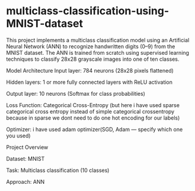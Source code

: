 # multiclass-classification-using-MNIST-dataset

This project implements a multiclass classification model using an Artificial Neural Network (ANN) to recognize handwritten digits (0–9) from the MNIST dataset. The ANN is trained from scratch using supervised learning techniques to classify 28x28 grayscale images into one of ten classes.

Model Architecture
Input layer: 784 neurons (28x28 pixels flattened)

Hidden layers: 1 or more fully connected layers with ReLU activation

Output layer: 10 neurons (Softmax for class probabilities)

Loss Function: Categorical Cross-Entropy (but here i have used sparse categorical cross entropy instead of simple categorical crossentropy because in sparse we dont need to do one hot encoding for our labels)

Optimizer: i have used adam optimizer(SGD, Adam — specify which one you used)

Project Overview

Dataset: MNIST

Task: Multiclass classification (10 classes)

Approach: ANN

